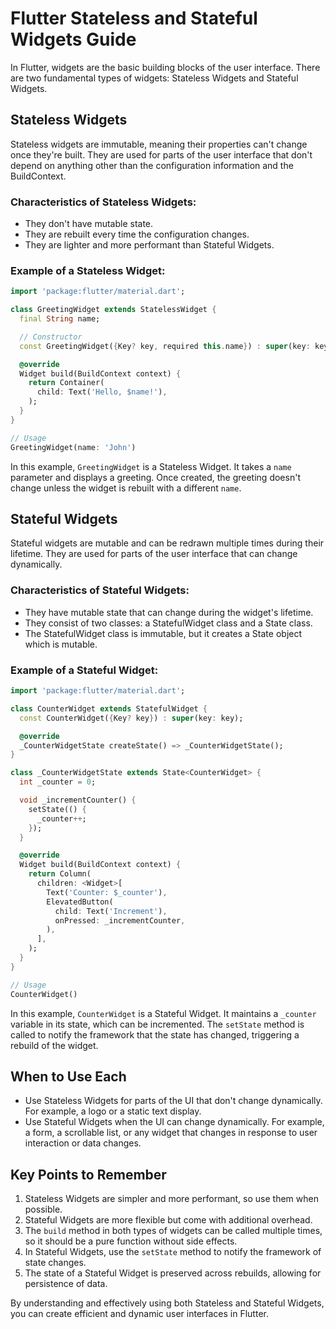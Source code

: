 # Flutter Stateless and Stateful Widgets Guide

In Flutter, widgets are the basic building blocks of the user interface. There are two fundamental types of widgets: Stateless Widgets and Stateful Widgets.

## Stateless Widgets

Stateless widgets are immutable, meaning their properties can't change once they're built. They are used for parts of the user interface that don't depend on anything other than the configuration information and the BuildContext.

### Characteristics of Stateless Widgets:
- They don't have mutable state.
- They are rebuilt every time the configuration changes.
- They are lighter and more performant than Stateful Widgets.

### Example of a Stateless Widget:

```dart
import 'package:flutter/material.dart';

class GreetingWidget extends StatelessWidget {
  final String name;

  // Constructor
  const GreetingWidget({Key? key, required this.name}) : super(key: key);

  @override
  Widget build(BuildContext context) {
    return Container(
      child: Text('Hello, $name!'),
    );
  }
}

// Usage
GreetingWidget(name: 'John')
```

In this example, `GreetingWidget` is a Stateless Widget. It takes a `name` parameter and displays a greeting. Once created, the greeting doesn't change unless the widget is rebuilt with a different `name`.

## Stateful Widgets

Stateful widgets are mutable and can be redrawn multiple times during their lifetime. They are used for parts of the user interface that can change dynamically.

### Characteristics of Stateful Widgets:
- They have mutable state that can change during the widget's lifetime.
- They consist of two classes: a StatefulWidget class and a State class.
- The StatefulWidget class is immutable, but it creates a State object which is mutable.

### Example of a Stateful Widget:

```dart
import 'package:flutter/material.dart';

class CounterWidget extends StatefulWidget {
  const CounterWidget({Key? key}) : super(key: key);

  @override
  _CounterWidgetState createState() => _CounterWidgetState();
}

class _CounterWidgetState extends State<CounterWidget> {
  int _counter = 0;

  void _incrementCounter() {
    setState(() {
      _counter++;
    });
  }

  @override
  Widget build(BuildContext context) {
    return Column(
      children: <Widget>[
        Text('Counter: $_counter'),
        ElevatedButton(
          child: Text('Increment'),
          onPressed: _incrementCounter,
        ),
      ],
    );
  }
}

// Usage
CounterWidget()
```

In this example, `CounterWidget` is a Stateful Widget. It maintains a `_counter` variable in its state, which can be incremented. The `setState` method is called to notify the framework that the state has changed, triggering a rebuild of the widget.

## When to Use Each

- Use Stateless Widgets for parts of the UI that don't change dynamically. For example, a logo or a static text display.
- Use Stateful Widgets when the UI can change dynamically. For example, a form, a scrollable list, or any widget that changes in response to user interaction or data changes.

## Key Points to Remember

1. Stateless Widgets are simpler and more performant, so use them when possible.
2. Stateful Widgets are more flexible but come with additional overhead.
3. The `build` method in both types of widgets can be called multiple times, so it should be a pure function without side effects.
4. In Stateful Widgets, use the `setState` method to notify the framework of state changes.
5. The state of a Stateful Widget is preserved across rebuilds, allowing for persistence of data.

By understanding and effectively using both Stateless and Stateful Widgets, you can create efficient and dynamic user interfaces in Flutter.

